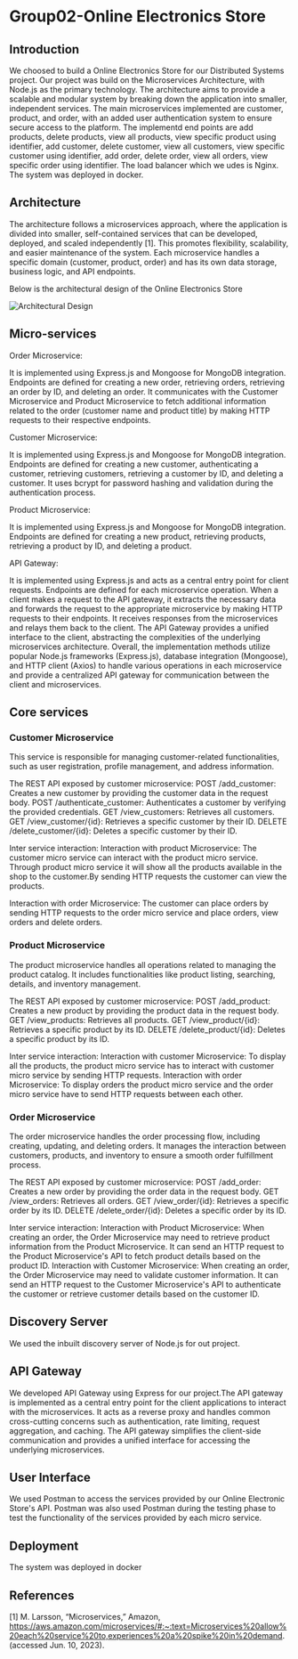 # Group02-Online Electronics Store

## Introduction
We choosed to build a Online Electronics Store for our Distributed Systems project. Our project was build on the Microservices Architecture, with Node.js as the primary technology. The architecture aims to provide a scalable and modular system by breaking down the application into smaller, independent services. The main microservices implemented are customer, product, and order, with an added user authentication system to ensure secure access to the platform. The implementd end points are add products, delete products, view all products, view specific product using identifier, add customer, delete customer, view all customers, view specific customer using identifier, add order, delete order, view all orders, view specific order using identifier. The load balancer which we udes is Nginx. The system was deployed in docker.

## Architecture
The architecture follows a microservices approach, where the application is divided into smaller, self-contained services that can be developed, deployed, and scaled independently [1]. This promotes flexibility, scalability, and easier maintenance of the system. Each microservice handles a specific domain (customer, product, order) and has its own data storage, business logic, and API endpoints.

Below is the architectural design of the Online Electronics Store

![Architectural Design](https://i.ibb.co/tqj2DD5/diagram-final.png)


## Micro-services
Order Microservice:

It is implemented using Express.js and Mongoose for MongoDB integration.
Endpoints are defined for creating a new order, retrieving orders, retrieving an order by ID, and deleting an order.
It communicates with the Customer Microservice and Product Microservice to fetch additional information related to the order (customer name and product title) by making HTTP requests to their respective endpoints.

Customer Microservice:

It is implemented using Express.js and Mongoose for MongoDB integration.
Endpoints are defined for creating a new customer, authenticating a customer, retrieving customers, retrieving a customer by ID, and deleting a customer.
It uses bcrypt for password hashing and validation during the authentication process.

Product Microservice:

It is implemented using Express.js and Mongoose for MongoDB integration.
Endpoints are defined for creating a new product, retrieving products, retrieving a product by ID, and deleting a product.

API Gateway:

It is implemented using Express.js and acts as a central entry point for client requests.
Endpoints are defined for each microservice operation.
When a client makes a request to the API gateway, it extracts the necessary data and forwards the request to the appropriate microservice by making HTTP requests to their endpoints.
It receives responses from the microservices and relays them back to the client.
The API Gateway provides a unified interface to the client, abstracting the complexities of the underlying microservices architecture.
Overall, the implementation methods utilize popular Node.js frameworks (Express.js), database integration (Mongoose), and HTTP client (Axios) to handle various operations in each microservice and provide a centralized API gateway for communication between the client and microservices.

## Core services

### Customer Microservice
This service is responsible for managing customer-related functionalities, such as user registration, profile management, and address information.

The REST API exposed by customer microservice:
POST /add_customer: Creates a new customer by providing the customer data in the request body.
POST /authenticate_customer: Authenticates a customer by verifying the provided credentials.
GET /view_customers: Retrieves all customers.
GET /view_customer/{id}: Retrieves a specific customer by their ID.
DELETE /delete_customer/{id}: Deletes a specific customer by their ID.

Inter service interaction:
Interaction with product Microservice: The customer micro service can interact with the product micro service. Through product micro service it will show all the products available in the shop to the customer.By sending HTTP requests the customer can view the products. 

Interaction with order Microservice: The customer can place orders by sending HTTP requests to the order micro service and place orders, view orders and delete orders.

### Product Microservice
The product microservice handles all operations related to managing the product catalog. It includes functionalities like product listing, searching, details, and inventory management.

The REST API exposed by customer microservice:
POST /add_product: Creates a new product by providing the product data in the request body.
GET /view_products: Retrieves all products.
GET /view_product/{id}: Retrieves a specific product by its ID.
DELETE /delete_product/{id}: Deletes a specific product by its ID.

Inter service interaction:
Interaction with customer Microservice: To display all the products, the product micro service has to interact with customer micro service by sending HTTP requests. 
Interaction with order Microservice: To display orders the product micro service and the order micro service have to send HTTP requests between each other.


### Order Microservice
The order microservice handles the order processing flow, including creating, updating, and deleting orders. It manages the interaction between customers, products, and inventory to ensure a smooth order fulfillment process.

The REST API exposed by customer microservice:
POST /add_order: Creates a new order by providing the order data in the request body.
GET /view_orders: Retrieves all orders.
GET /view_order/{id}: Retrieves a specific order by its ID.
DELETE /delete_order/{id}: Deletes a specific order by its ID.

Inter service interaction:
Interaction with Product Microservice: When creating an order, the Order Microservice may need to retrieve product information from the Product Microservice. It can send an HTTP request to the Product Microservice's API to fetch product details based on the product ID.
Interaction with Customer Microservice: When creating an order, the Order Microservice may need to validate customer information. It can send an HTTP request to the Customer Microservice's API to authenticate the customer or retrieve customer details based on the customer ID.

## Discovery Server
We used the inbuilt discovery server of Node.js for out project. 

## API Gateway
We developed API Gateway using Express for our project.The API gateway is implemented as a central entry point for the client applications to interact with the microservices. It acts as a reverse proxy and handles common cross-cutting concerns such as authentication, rate limiting, request aggregation, and caching. The API gateway simplifies the client-side communication and provides a unified interface for accessing the underlying microservices.

## User Interface
We used Postman to access the services provided by our Online Electronic Store's API. Postman was also used Postman during the testing phase to test the functionality of the services provided by each micro service.

## Deployment
The system was deployed in docker

## References
[1] M. Larsson, “Microservices,” Amazon, https://aws.amazon.com/microservices/#:~:text=Microservices%20allow%20each%20service%20to,experiences%20a%20spike%20in%20demand. (accessed Jun. 10, 2023). 
